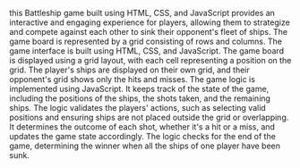 this Battleship game built using HTML, CSS, and JavaScript provides an interactive and engaging experience for players, allowing them to strategize and compete against each other to sink their opponent's fleet of ships. The game board is represented by a grid consisting of rows and columns. The game interface is built using HTML, CSS, and JavaScript. The game board is displayed using a grid layout, with each cell representing a position on the grid. The player's ships are displayed on their own grid, and their opponent's grid shows only the hits and misses. The game logic is implemented using JavaScript. It keeps track of the state of the game, including the positions of the ships, the shots taken, and the remaining ships. The logic validates the players' actions, such as selecting valid positions and ensuring ships are not placed outside the grid or overlapping. It determines the outcome of each shot, whether it's a hit or a miss, and updates the game state accordingly. The logic checks for the end of the game, determining the winner when all the ships of one player have been sunk.

